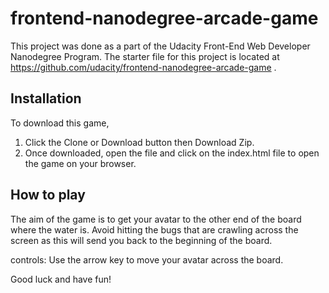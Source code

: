 frontend-nanodegree-arcade-game
===============================

This project was done as a part of the Udacity Front-End Web Developer Nanodegree Program.
The starter file for this project is located at https://github.com/udacity/frontend-nanodegree-arcade-game .

Installation
---
To download this game,
1) Click the Clone or Download button then Download Zip.
2) Once downloaded, open the file and click on the index.html file to open the game on your browser.

How to play
---
The aim of the game is to get your avatar to the other end of the board where the water is. Avoid hitting the bugs that are crawling across the screen as this will send you back to the beginning of the board.

controls:
Use the arrow key to move your avatar across the board.

Good luck and have fun!
